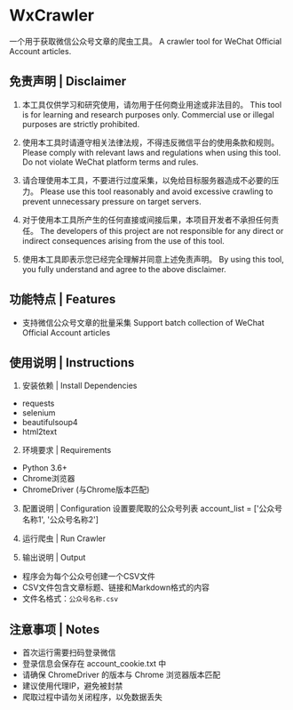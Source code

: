 # WxCrawler

一个用于获取微信公众号文章的爬虫工具。
A crawler tool for WeChat Official Account articles.

## 免责声明 | Disclaimer

1. 本工具仅供学习和研究使用，请勿用于任何商业用途或非法目的。
   This tool is for learning and research purposes only. Commercial use or illegal purposes are strictly prohibited.

2. 使用本工具时请遵守相关法律法规，不得违反微信平台的使用条款和规则。
   Please comply with relevant laws and regulations when using this tool. Do not violate WeChat platform terms and rules.

3. 请合理使用本工具，不要进行过度采集，以免给目标服务器造成不必要的压力。
   Please use this tool reasonably and avoid excessive crawling to prevent unnecessary pressure on target servers.

4. 对于使用本工具所产生的任何直接或间接后果，本项目开发者不承担任何责任。
   The developers of this project are not responsible for any direct or indirect consequences arising from the use of this tool.

5. 使用本工具即表示您已经完全理解并同意上述免责声明。
   By using this tool, you fully understand and agree to the above disclaimer.

## 功能特点 | Features

- 支持微信公众号文章的批量采集
  Support batch collection of WeChat Official Account articles

## 使用说明 | Instructions

1. 安装依赖 | Install Dependencies
- requests
- selenium
- beautifulsoup4
- html2text

2. 环境要求 | Requirements
- Python 3.6+
- Chrome浏览器
- ChromeDriver (与Chrome版本匹配)


3. 配置说明 | Configuration
设置要爬取的公众号列表
account_list = ['公众号名称1', '公众号名称2']

3. 运行爬虫 | Run Crawler

4. 输出说明 | Output
- 程序会为每个公众号创建一个CSV文件
- CSV文件包含文章标题、链接和Markdown格式的内容
- 文件名格式：`公众号名称.csv`

## 注意事项 | Notes

- 首次运行需要扫码登录微信
- 登录信息会保存在 account_cookie.txt 中
- 请确保 ChromeDriver 的版本与 Chrome 浏览器版本匹配
- 建议使用代理IP，避免被封禁
- 爬取过程中请勿关闭程序，以免数据丢失



